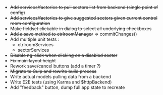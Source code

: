* ~~Add services/factories to pull sectors list from backend (single point of config)~~
* ~~Add services/factories to give suggested sectors given current control room configuration~~
* ~~Make fieldset clickable in dialog to select all underlying checkboxes~~
* ~~Add a save method to ctrlroomManager~~ => commitChanges()
* Add multiple unit tests :
    * ctrlroomServices
    * sectorServices
* ~~Disable ng-click when clicking on a disabled sector~~
* ~~Fix main layout height~~
* Rework save/cancel buttons (add a timer ?)
* ~~Migrate to Gulp and rewrite build process~~
* Write actual models pulling data from a backend
* Write E2E tests (using Karma and $httpBackend)
* Add "feedback" button, dump full app state to recreate
